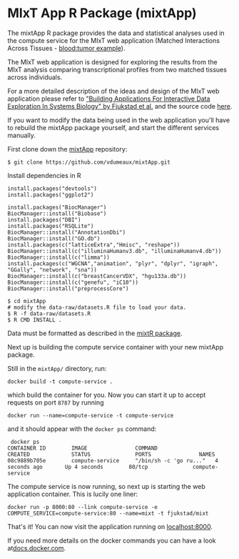 # MIxT App R Package (mixtApp) 
The mixtApp R package provides the data and statistical analyses used in the compute service for
the MIxT web application (Matched Interactions Across Tissues - [blood:tumor example](http://mixt-blood-tumor.bci.mcgill.ca)). 

The MIxT web application is designed for exploring the results from the MIxT
analysis comparing transcriptional profiles from two matched tissues across
individuals. 

For a more detailed description of the ideas and design of the MIxT web
application please refer to
["Building Applications For Interactive Data Exploration In Systems Biology" by Fjukstad et al.](biorxiv.org/content/early/2017/05/24/141630) 
and the source code [here](https://github.com/fjukstad/mixt). 

If you want to modify the data being used in the web application you'll have to
rebuild the mixtApp package yourself, and start the different services
manually.

First clone down the [mixtApp](https://github.com/vdumeaux/mixtApp)
repository: 

```
$ git clone https://github.com/vdumeaux/mixtApp.git
```
Install dependencies in R
```
install.packages("devtools")
install.packages("ggplot2")

install.packages("BiocManager")
BiocManager::install("Biobase")
install.packages("DBI")
install.packages("RSQLite")
BiocManager::install("AnnotationDbi")
BiocManager::install("GO.db")
install.packages(c("latticeExtra","Hmisc", "reshape"))
BiocManager::install(c("illuminaHumanv3.db", "illuminaHumanv4.db"))
BiocManager::install(c("limma"))
install.packages(c("WGCNA","animation", "plyr", "dplyr", "igraph", "GGally", "network", "sna"))
BiocManager::install(c("breastCancerVDX", "hgu133a.db"))
BiocManager::install(c("genefu", "iC10"))
BiocManager::install("preprocessCore")
```

```
$ cd mixtApp
# modify the data-raw/datasets.R file to load your data. 
$ R -f data-raw/datasets.R
$ R CMD INSTALL .
```
Data must be formatted as described in the [mixtR package](https://github.com/vdumeaux/mixtR). 

Next up is building the compute service
container with your new mixtApp package.

Still in the `mixtApp/` directory, run: 

```
docker build -t compute-service .
```

which build the container for you. Now you can start it up to accept requests on
port `8787` by running 

```
docker run --name=compute-service -t compute-service
```

and it should appear with the `docker ps` command: 

```
 docker ps
CONTAINER ID        IMAGE               COMMAND                  CREATED             STATUS              PORTS               NAMES
08c9889b705e        compute-service     "/bin/sh -c 'go ru..."   4 seconds ago       Up 4 seconds        80/tcp              compute-service
```

The compute service is now running, so next up is starting the web application
container. This is lucily one liner: 

```
docker run -p 8000:80 --link compute-service -e COMPUTE_SERVICE=compute-service:80 --name=mixt -t fjukstad/mixt
```

That's it!  You can now visit the application running on
[localhost:8000](http://localhost:8000). 

If you need more details on the docker commands you can have a look
at[docs.docker.com](https://docs.docker.com).
